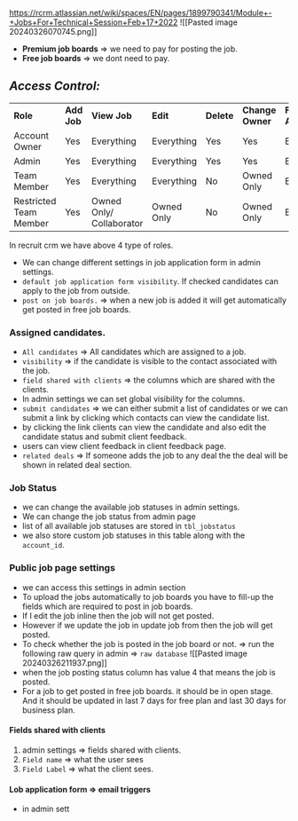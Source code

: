 https://rcrm.atlassian.net/wiki/spaces/EN/pages/1899790341/Module+-+Jobs+For+Technical+Session+Feb+17+2022
![[Pasted image 20240326070745.png]]
- **Premium job boards** => we need to pay for posting the job.
- **Free job boards** => we dont need to pay.

## _**Access Control:**_

|                        |             |                          |            |            |                  |                 |
| ---------------------- | ----------- | ------------------------ | ---------- | ---------- | ---------------- | --------------- |
| **Role**               | **Add Job** | **View Job**             | **Edit**   | **Delete** | **Change Owner** | **File Access** |
| Account Owner          | Yes         | Everything               | Everything | Yes        | Yes              | Everything      |
| Admin                  | Yes         | Everything               | Everything | Yes        | Yes              | Everything      |
| Team Member            | Yes         | Everything               | Everything | No         | Owned Only       | Everything      |
| Restricted Team Member | Yes         | Owned Only/ Collaborator | Owned Only | No         | Owned Only       | Everything      |
In recruit crm we have above 4 type of roles.

- We can change different settings in job application form in admin settings.
- `default job application form visibility`. If checked candidates can apply to the job from outside.
- `post on job boards.` => when a new job is added it will get automatically get posted in free job boards. 
### Assigned candidates.
- `All candidates` => All candidates which are assigned to a job. 
- `visibility` => if the candidate is visible to the contact associated with the job.
- `field shared with clients` => the columns which are shared with the clients.
- In admin settings we can set global visibility for the columns.
- `submit candidates` => we can either submit a list of candidates or we can submit a link by clicking which contacts can view the candidate list.
- by clicking the link clients can view the candidate and also edit the candidate status and submit client feedback.
- users can view client feedback in client feedback page.
- `related deals` => If someone adds the job to any deal the the deal will be shown in related deal section.
### Job Status
- we can change the available job statuses in admin settings.
- We can change the job status from admin page
- list of all available job statuses are stored in `tbl_jobstatus`
- we also store custom job statuses in this table along with the `account_id`.

### Public job page settings
- we can access this settings in admin section
- To upload the jobs automatically to job boards you have to fill-up the fields which are required to post in job boards.
- If I edit the job inline then the job will not get posted.
- However if we update the job in update job from then the job will get posted.
- To check whether the job is posted in the job board or not. => run the following raw query in admin => `raw database`
![[Pasted image 20240326211937.png]]
- when the job posting status column has value 4 that means the job is posted.
- For a job to get posted in free job boards. it should be in open stage. And it should be updated in last 7 days for free plan and last 30 days for business plan.

#### Fields shared with clients
1. admin settings => fields shared with clients.
2. `Field name` => what the user sees
3. `Field Label` => what the client sees.

#### Lob application form => email triggers
- in admin sett
